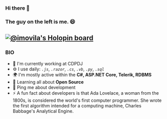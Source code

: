 ### Hi there 👋
### The guy on the left is me. 😄

[![@imovila's Holopin board](https://holopin.io/api/user/board?user=imovila)](https://holopin.io/@imovila)
---
### BIO

- 🔭 I'm currently working at CDPDJ
- ⚙️ I use daily: _`.js`_, _`.razor`_, _`.cs`_, _`.vb`_, _`.py`_, _`.sql`_
- 🌍 I'm mostly active within the __C#, ASP.NET Core, Telerik, RDBMS__
- 🌱 Learning all about __Open Source__
- 💬 Ping me about development
- ⚡ A fun fact about developers is that Ada Lovelace, a woman from the 1800s, is considered the world's first computer programmer. She wrote the first algorithm intended for a computing machine, Charles Babbage's Analytical Engine.
<!--
**imovila/imovila** is a ✨ _special_ ✨ repository because its `README.md` (this file) appears on your GitHub profile.

Here are some ideas to get you started:

- 🔭 I’m currently working on ...
- 🌱 I’m currently learning ...
- 👯 I’m looking to collaborate on ...
- 🤔 I’m looking for help with ...
- 💬 Ask me about ...
- 📫 How to reach me: ...
- 😄 Pronouns: ...
- ⚡ Fun fact: ...
-->
